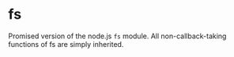 # fs

  Promised version of the node.js `fs` module.
  All non-callback-taking functions of fs are simply inherited.

